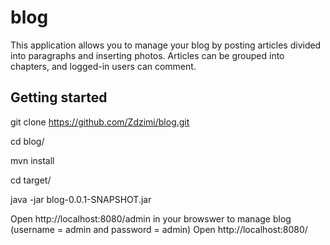 # blog

This application allows you to manage your blog by posting articles divided into paragraphs and inserting photos. Articles can be grouped into chapters, and logged-in users can comment.

## Getting started

git clone https://github.com/Zdzimi/blog.git

cd blog/

mvn install

cd target/

java -jar blog-0.0.1-SNAPSHOT.jar

Open http://localhost:8080/admin in your browswer to manage blog (username = admin and password = admin)
Open http://localhost:8080/